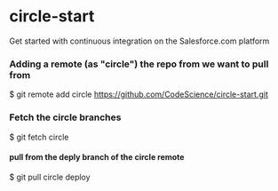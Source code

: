 # circle-start

Get started with continuous integration on the Salesforce.com platform

### Adding a remote (as "circle") the repo from we want to pull from 
$ git remote add circle https://github.com/CodeScience/circle-start.git

### Fetch the circle branches
$ git fetch circle

#### pull from the deply branch of the circle remote
$ git pull circle deploy
